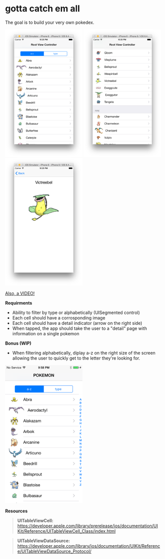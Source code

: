 # gotta catch em all

The goal is to build your very own pokedex. 

<img src="https://github.com/accesscode-2-2/unit-1-hw-week-1/blob/master/images/Screenshot%202015-07-26%2022.25.26.png?raw=true" width="250" />
<img src="https://github.com/accesscode-2-2/unit-1-hw-week-1/blob/master/images/Screenshot%202015-07-26%2022.25.38.png" width="250" />
<img src="https://github.com/accesscode-2-2/unit-1-hw-week-1/blob/master/images/Screenshot%202015-07-26%2022.25.43.png" width="250" />

[Also, a VIDEO!](https://www.dropbox.com/s/grd614b37kbp9or/pokemon.mov?dl=0)

**Requirments**

* Ability to filter by type or alphabetically (UISegmented control)
* Each cell should have a corrosponding image
* Each cell should have a detail indicator (arrow on the right side)
* When tapped, the app should take the user to a "detail" page with information on a single pokemon

**Bonus (WIP)**

* When filtering alphabetically, diplay a-z on the right size of the screen allowing the user to quickly get to the letter they're looking for.
<img src="https://github.com/accesscode-2-2/unit-1-hw-week-1/blob/master/images/IMG_0004.PNG?raw=true" width="250" />

**Resources**

> **UITableViewCell:**  
https://developer.apple.com/library/prerelease/ios/documentation/UIKit/Reference/UITableViewCell_Class/index.html  

> **UITableViewDataSource:**  
https://developer.apple.com/library/ios/documentation/UIKit/Reference/UITableViewDataSource_Protocol/
